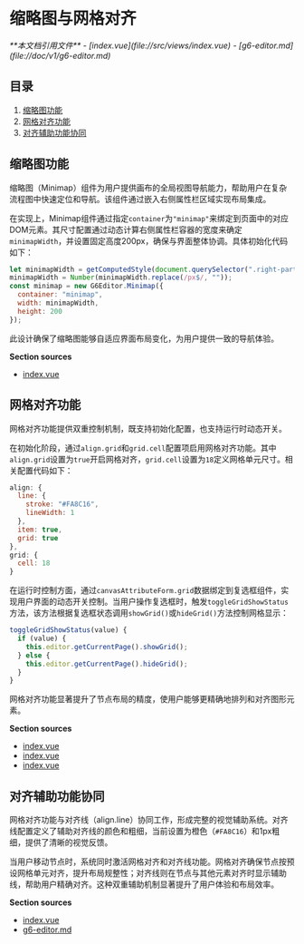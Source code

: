 # 缩略图与网格对齐

<cite>
**本文档引用文件**  
- [index.vue](file://src/views/index.vue)
- [g6-editor.md](file://doc/v1/g6-editor.md)
</cite>

## 目录
1. [缩略图功能](#缩略图功能)
2. [网格对齐功能](#网格对齐功能)
3. [对齐辅助功能协同](#对齐辅助功能协同)

## 缩略图功能

缩略图（Minimap）组件为用户提供画布的全局视图导航能力，帮助用户在复杂流程图中快速定位和导航。该组件通过嵌入右侧属性栏区域实现布局集成。

在实现上，Minimap组件通过指定`container`为`"minimap"`来绑定到页面中的对应DOM元素。其尺寸配置通过动态计算右侧属性栏容器的宽度来确定`minimapWidth`，并设置固定高度200px，确保与界面整体协调。具体初始化代码如下：

```javascript
let minimapWidth = getComputedStyle(document.querySelector(".right-part")).width;
minimapWidth = Number(minimapWidth.replace(/px$/, ""));
const minimap = new G6Editor.Minimap({
  container: "minimap",
  width: minimapWidth,
  height: 200
});
```

此设计确保了缩略图能够自适应界面布局变化，为用户提供一致的导航体验。

**Section sources**
- [index.vue](file://src/views/index.vue#L350-L360)

## 网格对齐功能

网格对齐功能提供双重控制机制，既支持初始化配置，也支持运行时动态开关。

在初始化阶段，通过`align.grid`和`grid.cell`配置项启用网格对齐功能。其中`align.grid`设置为`true`开启网格对齐，`grid.cell`设置为`18`定义网格单元尺寸。相关配置代码如下：

```javascript
align: {
  line: {
    stroke: "#FA8C16",
    lineWidth: 1
  },
  item: true,
  grid: true
},
grid: {
  cell: 18
}
```

在运行时控制方面，通过`canvasAttributeForm.grid`数据绑定到复选框组件，实现用户界面的动态开关控制。当用户操作复选框时，触发`toggleGridShowStatus`方法，该方法根据复选框状态调用`showGrid()`或`hideGrid()`方法控制网格显示：

```javascript
toggleGridShowStatus(value) {
  if (value) {
    this.editor.getCurrentPage().showGrid();
  } else {
    this.editor.getCurrentPage().hideGrid();
  }
}
```

网格对齐功能显著提升了节点布局的精度，使用户能够更精确地排列和对齐图形元素。

**Section sources**
- [index.vue](file://src/views/index.vue#L320-L330)
- [index.vue](file://src/views/index.vue#L167-L169)
- [index.vue](file://src/views/index.vue#L425-L430)

## 对齐辅助功能协同

网格对齐功能与对齐线（align.line）协同工作，形成完整的视觉辅助系统。对齐线配置定义了辅助对齐线的颜色和粗细，当前设置为橙色（`#FA8C16`）和1px粗细，提供了清晰的视觉反馈。

当用户移动节点时，系统同时激活网格对齐和对齐线功能。网格对齐确保节点按预设网格单元对齐，提升布局规整性；对齐线则在节点与其他元素对齐时显示辅助线，帮助用户精确对齐。这种双重辅助机制显著提升了用户体验和布局效率。

**Section sources**
- [index.vue](file://src/views/index.vue#L320-L325)
- [g6-editor.md](file://doc/v1/g6-editor.md#L487-L518)